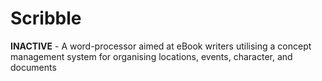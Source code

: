 Scribble
========

**INACTIVE** - A word-processor aimed at eBook writers utilising a concept management system for organising locations, events, character, and documents
